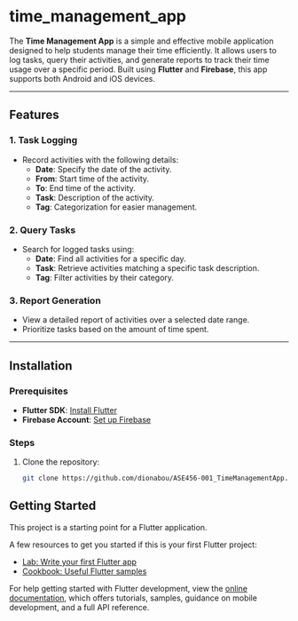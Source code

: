 # time_management_app


The **Time Management App** is a simple and effective mobile application designed to help students manage their time efficiently. It allows users to log tasks, query their activities, and generate reports to track their time usage over a specific period. Built using **Flutter** and **Firebase**, this app supports both Android and iOS devices.

---

## Features

### 1. **Task Logging**
- Record activities with the following details:
  - **Date**: Specify the date of the activity.
  - **From**: Start time of the activity.
  - **To**: End time of the activity.
  - **Task**: Description of the activity.
  - **Tag**: Categorization for easier management.

### 2. **Query Tasks**
- Search for logged tasks using:
  - **Date**: Find all activities for a specific day.
  - **Task**: Retrieve activities matching a specific task description.
  - **Tag**: Filter activities by their category.

### 3. **Report Generation**
- View a detailed report of activities over a selected date range.
- Prioritize tasks based on the amount of time spent.

---

## Installation

### Prerequisites
- **Flutter SDK**: [Install Flutter](https://flutter.dev/docs/get-started/install)
- **Firebase Account**: [Set up Firebase](https://firebase.google.com/)

### Steps
1. Clone the repository:
   ```bash
   git clone https://github.com/dionabou/ASE456-001_TimeManagementApp.git


## Getting Started

This project is a starting point for a Flutter application.

A few resources to get you started if this is your first Flutter project:

- [Lab: Write your first Flutter app](https://docs.flutter.dev/get-started/codelab)
- [Cookbook: Useful Flutter samples](https://docs.flutter.dev/cookbook)

For help getting started with Flutter development, view the
[online documentation](https://docs.flutter.dev/), which offers tutorials,
samples, guidance on mobile development, and a full API reference.
